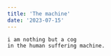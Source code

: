 ```yaml
---
title: 'The machine'
date: '2023-07-15'
---
```


```
i am nothing but a cog
in the human suffering machine.
```

<!-- Recently, I started my first full-time job, working as a software engineer at an advertising agency.  -->
<!---->
<!-- It's easy to get down about cog-life, but it isn't so bad all the time. I am lucky enough to  -->
<!---->
<!-- My least favorite part of cog-life (past whole the human suffering part) is playing _The Minigame_: all the extra things you have to do as an employee in order to climb up the career ladder. I hate that less-qualified people are promoted earlier just because they talk to the manager more. Or that  -->
<!---->
<!-- ## split -->
<!---->
<!-- Sometimes I think about how my life could've been different. In college, I had a little bit of an option between pursuing a career in music or pursuing one in technology. I could have made a humble living teaching music lessons and working a day job (and paying off my loans until I'm 60). Maybe I'm a little bit morally corrupt, now contributing to the machine that is capitalist America. I could've been a part of the solution, giving back to society and retaining my humanity. -->
<!---->
<!-- This view on things is a little disingenuous. It's not so simple as "tech bad art good". People are complex and can contribute to society in many ways at the same time. I can still be an artist while working as a software engineer.  -->
<!---->
<!-- ## what now? -->
<!---->
<!-- I don't really know where I stand on this. Cog-life has treated me well so far, and I'm not really sure what else I could do outside of that.  -->
